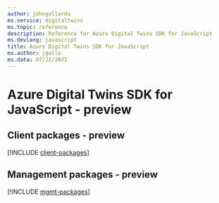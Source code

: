 ```yaml
---
author: johngallardo
ms.service: digitaltwins
ms.topic: reference
description: Reference for Azure Digital Twins SDK for JavaScript
ms.devlang: javascript
title: Azure Digital Twins SDK for JavaScript
ms.author: jgalla
ms.data: 07/22/2022
---
```

# Azure Digital Twins SDK for JavaScript - preview

## Client packages - preview
[!INCLUDE [client-packages](digital-twins-client-index.md)]
## Management packages - preview
[!INCLUDE [mgmt-packages](digital-twins-mgmt-index.md)]
